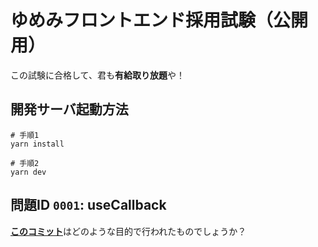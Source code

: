 # ゆめみフロントエンド採用試験（公開用）

この試験に合格して、君も**有給取り放題**や！

## 開発サーバ起動方法

```Shell
# 手順1
yarn install

# 手順2
yarn dev
```

## 問題ID `0001`: useCallback
[**このコミット**](https://github.com/yumemi-tokumoto/frontend-test/commit/1d3e549327ce4df1455d14742cf808acdbeb0b13)はどのような目的で行われたものでしょうか？

<!--
## 問題ID `0002`: このコメントアウトを外して問題のタイトルを記入してください。
ここに問題の本文を書いてください。
-->

<!--
## 問題ID `0003`: このコメントアウトを外して問題のタイトルを記入してください。
ここに問題の本文を書いてください。
-->

<!--
## 問題ID `0003`: このコメントアウトを外して問題のタイトルを記入してください。
ここに問題の本文を書いてください。
-->

<!--
## 問題ID `0004`: このコメントアウトを外して問題のタイトルを記入してください。
ここに問題の本文を書いてください。
-->

<!--
## 問題ID `0005`: このコメントアウトを外して問題のタイトルを記入してください。
ここに問題の本文を書いてください。
-->

<!--
## 問題ID `0006`: このコメントアウトを外して問題のタイトルを記入してください。
ここに問題の本文を書いてください。
-->

<!--
## 問題ID `0007`: このコメントアウトを外して問題のタイトルを記入してください。
ここに問題の本文を書いてください。
-->

<!--
## 問題ID `0008`: このコメントアウトを外して問題のタイトルを記入してください。
ここに問題の本文を書いてください。
-->

<!--
## 問題ID `0009`: このコメントアウトを外して問題のタイトルを記入してください。
ここに問題の本文を書いてください。
-->

<!--
## 問題ID 00010: このコメントアウトを外して問題のタイトルを記入してください。
ここに問題の本文を書いてください。
-->